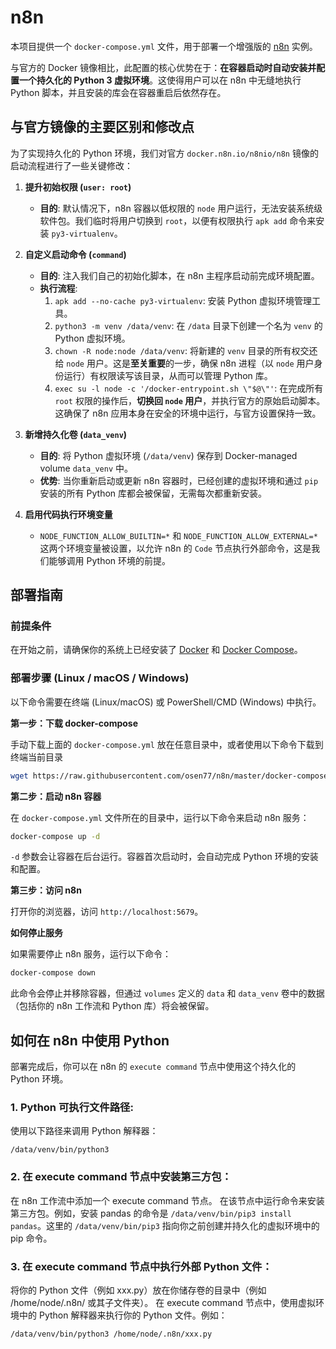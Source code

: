 # n8n

本项目提供一个 `docker-compose.yml` 文件，用于部署一个增强版的 [n8n](https://n8n.io/) 实例。

与官方的 Docker 镜像相比，此配置的核心优势在于：**在容器启动时自动安装并配置一个持久化的 Python 3 虚拟环境**。这使得用户可以在 n8n 中无缝地执行 Python 脚本，并且安装的库会在容器重启后依然存在。

## 与官方镜像的主要区别和修改点

为了实现持久化的 Python 环境，我们对官方 `docker.n8n.io/n8nio/n8n` 镜像的启动流程进行了一些关键修改：

1.  **提升初始权限 (`user: root`)**

      * **目的**: 默认情况下，n8n 容器以低权限的 `node` 用户运行，无法安装系统级软件包。我们临时将用户切换到 `root`，以便有权限执行 `apk add` 命令来安装 `py3-virtualenv`。

2.  **自定义启动命令 (`command`)**

      * **目的**: 注入我们自己的初始化脚本，在 n8n 主程序启动前完成环境配置。
      * **执行流程**:
        1.  `apk add --no-cache py3-virtualenv`: 安装 Python 虚拟环境管理工具。
        2.  `python3 -m venv /data/venv`: 在 `/data` 目录下创建一个名为 `venv` 的 Python 虚拟环境。
        3.  `chown -R node:node /data/venv`: 将新建的 `venv` 目录的所有权交还给 `node` 用户。这是**至关重要**的一步，确保 n8n 进程（以 `node` 用户身份运行）有权限读写该目录，从而可以管理 Python 库。
        4.  `exec su -l node -c '/docker-entrypoint.sh \"$@\"'`: 在完成所有 `root` 权限的操作后，**切换回 `node` 用户**，并执行官方的原始启动脚本。这确保了 n8n 应用本身在安全的环境中运行，与官方设置保持一致。

3.  **新增持久化卷 (`data_venv`)**

      * **目的**: 将 Python 虚拟环境 (`/data/venv`) 保存到 Docker-managed volume `data_venv` 中。
      * **优势**: 当你重新启动或更新 n8n 容器时，已经创建的虚拟环境和通过 `pip` 安装的所有 Python 库都会被保留，无需每次都重新安装。

4.  **启用代码执行环境变量**

      * `NODE_FUNCTION_ALLOW_BUILTIN=*` 和 `NODE_FUNCTION_ALLOW_EXTERNAL=*` 这两个环境变量被设置，以允许 n8n 的 `Code` 节点执行外部命令，这是我们能够调用 Python 环境的前提。

## 部署指南

### 前提条件

在开始之前，请确保你的系统上已经安装了 [Docker](https://www.docker.com/get-started) 和 [Docker Compose](https://docs.docker.com/compose/install/)。

### 部署步骤 (Linux / macOS / Windows)

以下命令需要在终端 (Linux/macOS) 或 PowerShell/CMD (Windows) 中执行。

**第一步：下载 docker-compose**

手动下载上面的 `docker-compose.yml` 放在任意目录中，或者使用以下命令下载到终端当前目录

```sh
wget https://raw.githubusercontent.com/osen77/n8n/master/docker-compose.yml
```

**第二步：启动 n8n 容器**

在 `docker-compose.yml` 文件所在的目录中，运行以下命令来启动 n8n 服务：

```sh
docker-compose up -d
```

`-d` 参数会让容器在后台运行。容器首次启动时，会自动完成 Python 环境的安装和配置。

**第三步：访问 n8n**

打开你的浏览器，访问 `http://localhost:5679`。

**如何停止服务**

如果需要停止 n8n 服务，运行以下命令：

```sh
docker-compose down
```

此命令会停止并移除容器，但通过 `volumes` 定义的 `data` 和 `data_venv` 卷中的数据（包括你的 n8n 工作流和 Python 库）将会被保留。

## 如何在 n8n 中使用 Python

部署完成后，你可以在 n8n 的 `execute command` 节点中使用这个持久化的 Python 环境。

### 1.  Python 可执行文件路径:
使用以下路径来调用 Python 解释器：

```
/data/venv/bin/python3
```

### 2.  在 execute command 节点中安装第三方包：
在 n8n 工作流中添加一个 execute command 节点。
在该节点中运行命令来安装第三方包。例如，安装 pandas 的命令是 `/data/venv/bin/pip3 install pandas`。这里的 `/data/venv/bin/pip3` 指向你之前创建并持久化的虚拟环境中的 pip 命令。

### 3.  在 execute command 节点中执行外部 Python 文件：
将你的 Python 文件（例如 xxx.py）放在你储存卷的目录中（例如 /home/node/.n8n/ 或其子文件夹）。
在 execute command 节点中，使用虚拟环境中的 Python 解释器来执行你的 Python 文件。例如：
```sh
/data/venv/bin/python3 /home/node/.n8n/xxx.py
```
